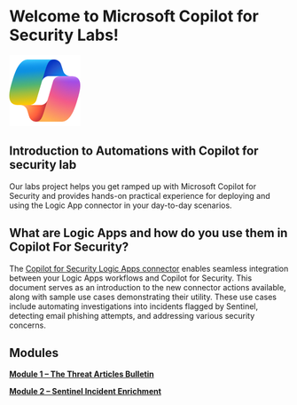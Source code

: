 # Welcome to Microsoft Copilot for Security Labs!

![Security CoPilot Logo](https://github.com/Azure/Copilot-For-Security/blob/main/Images/ic_fluent_copilot_64_64%402x.png)

## Introduction to Automations with Copilot for security lab

Our labs project helps you get ramped up with Microsoft Copilot for Security and provides hands-on practical experience for deploying and using the Logic App connector in your day-to-day scenarios.

## What are Logic Apps and how do you use them in Copilot For Security?

The [Copilot for Security Logic Apps connector](https://learn.microsoft.com/en-us/security-copilot/connector_logicapp) enables seamless integration between your Logic Apps workflows and Copilot for Security. This document serves as an introduction to the new connector actions available, along with sample use cases demonstrating their utility. These use cases include automating investigations into incidents flagged by Sentinel, detecting email phishing attempts, and addressing various security concerns.

## Modules

[**Module 1 – The Threat Articles Bulletin**](https://github.com/Azure/Copilot-For-Security/blob/main/Technical%20Workshops/Automation%20Workshop/Module%201-%20Threat%20Articles%20bulletin/readme.md)

[**Module 2 – Sentinel Incident Enrichment**](https://github.com/Azure/Copilot-For-Security/blob/main/Technical%20Workshops/Automation%20Workshop/Module%202%20-%20Sentinel%20Incident%20%20enrichment/readme.md)





